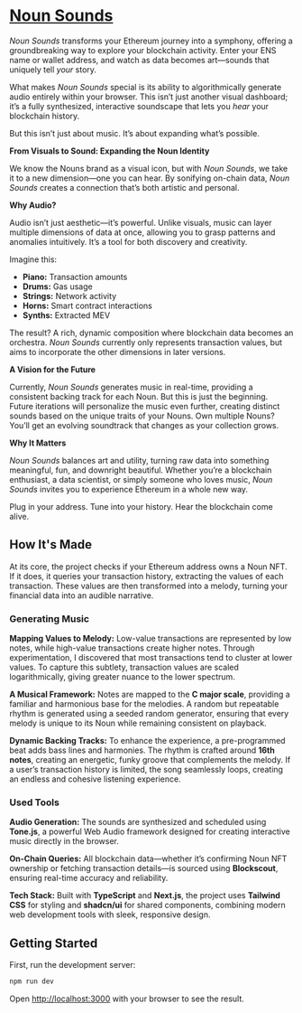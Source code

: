 # [Noun Sounds](https://www.nounsounds.xyz/)

_Noun Sounds_ transforms your Ethereum journey into a symphony, offering a groundbreaking way to explore your blockchain activity. Enter your ENS name or wallet address, and watch as data becomes art—sounds that uniquely tell _your_ story.

What makes _Noun Sounds_ special is its ability to algorithmically generate audio entirely within your browser. This isn’t just another visual dashboard; it’s a fully synthesized, interactive soundscape that lets you _hear_ your blockchain history.

But this isn’t just about music. It’s about expanding what’s possible.

**From Visuals to Sound: Expanding the Noun Identity**

We know the Nouns brand as a visual icon, but with _Noun Sounds_, we take it to a new dimension—one you can hear. By sonifying on-chain data, _Noun Sounds_ creates a connection that’s both artistic and personal.

**Why Audio?**

Audio isn’t just aesthetic—it’s powerful. Unlike visuals, music can layer multiple dimensions of data at once, allowing you to grasp patterns and anomalies intuitively. It’s a tool for both discovery and creativity.

Imagine this:

- **Piano:** Transaction amounts
- **Drums:** Gas usage
- **Strings:** Network activity
- **Horns:** Smart contract interactions
- **Synths:** Extracted MEV

The result? A rich, dynamic composition where blockchain data becomes an orchestra. _Noun Sounds_ currently only represents transaction values, but aims to incorporate the other dimensions in later versions.

**A Vision for the Future**

Currently, _Noun Sounds_ generates music in real-time, providing a consistent backing track for each Noun. But this is just the beginning. Future iterations will personalize the music even further, creating distinct sounds based on the unique traits of your Nouns. Own multiple Nouns? You’ll get an evolving soundtrack that changes as your collection grows.

**Why It Matters**

_Noun Sounds_ balances art and utility, turning raw data into something meaningful, fun, and downright beautiful. Whether you’re a blockchain enthusiast, a data scientist, or simply someone who loves music, _Noun Sounds_ invites you to experience Ethereum in a whole new way.

Plug in your address. Tune into your history. Hear the blockchain come alive.

## How It's Made

At its core, the project checks if your Ethereum address owns a Noun NFT. If it does, it queries your transaction history, extracting the values of each transaction. These values are then transformed into a melody, turning your financial data into an audible narrative.

### Generating Music

**Mapping Values to Melody:**
Low-value transactions are represented by low notes, while high-value transactions create higher notes. Through experimentation, I discovered that most transactions tend to cluster at lower values. To capture this subtlety, transaction values are scaled logarithmically, giving greater nuance to the lower spectrum.

**A Musical Framework:**
Notes are mapped to the **C major scale**, providing a familiar and harmonious base for the melodies. A random but repeatable rhythm is generated using a seeded random generator, ensuring that every melody is unique to its Noun while remaining consistent on playback.

**Dynamic Backing Tracks:**
To enhance the experience, a pre-programmed beat adds bass lines and harmonies. The rhythm is crafted around **16th notes**, creating an energetic, funky groove that complements the melody. If a user’s transaction history is limited, the song seamlessly loops, creating an endless and cohesive listening experience.

### Used Tools

**Audio Generation:**
The sounds are synthesized and scheduled using **Tone.js**, a powerful Web Audio framework designed for creating interactive music directly in the browser.

**On-Chain Queries:**
All blockchain data—whether it’s confirming Noun NFT ownership or fetching transaction details—is sourced using **Blockscout**, ensuring real-time accuracy and reliability.

**Tech Stack:**
Built with **TypeScript** and **Next.js**, the project uses **Tailwind CSS** for styling and **shadcn/ui** for shared components, combining modern web development tools with sleek, responsive design.

## Getting Started

First, run the development server:

```bash
npm run dev
```

Open [http://localhost:3000](http://localhost:3000) with your browser to see the result.
